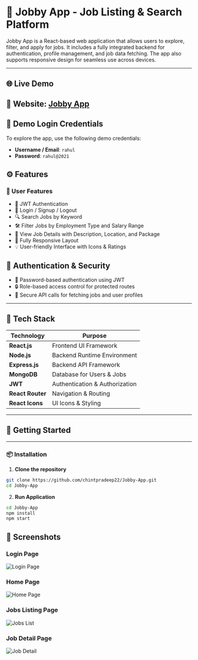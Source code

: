 # 💼 Jobby App - Job Listing & Search Platform

Jobby App is a React-based web application that allows users to explore, filter, and apply for jobs. It includes a fully integrated backend for authentication, profile management, and job data fetching. The app also supports responsive design for seamless use across devices.  

---

## 🌐 Live Demo

🔗 **Website**: [Jobby App](https://pradeep22jobapp.ccbp.tech/)
---

## 🔑 Demo Login Credentials  

To explore the app, use the following demo credentials:  

- **Username / Email**: `rahul`  
- **Password**: `rahul@2021`
  
## ⚙️ Features

### 👥 User Features
- 🔐 JWT Authentication
- 📝 Login / Signup / Logout
- 🔍 Search Jobs by Keyword
- 🛠️ Filter Jobs by Employment Type and Salary Range
- 📄 View Job Details with Description, Location, and Package
- 📱 Fully Responsive Layout
- 💡 User-friendly Interface with Icons & Ratings

## 🔐 Authentication & Security

- 🔑 Password-based authentication using JWT
- 🔒 Role-based access control for protected routes
- 🧪 Secure API calls for fetching jobs and user profiles

---

## 🧰 Tech Stack

| Technology       | Purpose                        |
|------------------|--------------------------------|
| **React.js**     | Frontend UI Framework          |
| **Node.js**      | Backend Runtime Environment    |
| **Express.js**   | Backend API Framework          |
| **MongoDB**      | Database for Users & Jobs      |
| **JWT**          | Authentication & Authorization |
| **React Router** | Navigation & Routing           |
| **React Icons**  | UI Icons & Styling             |

---

## 🚀 Getting Started

---

### 📦 Installation

1. **Clone the repository**
```bash
git clone https://github.com/chintpradeep22/Jobby-App.git
cd Jobby-App
```
2. **Run Application**
```bash
cd Jobby-App
npm install
npm start
```
## 📱 Screenshots

### Login Page
![Login Page](https://res.cloudinary.com/de3tdd3db/image/upload/v1757253874/Screenshot_2025-09-07_193303_gff5rs.png)

### Home Page
![Home Page](https://res.cloudinary.com/de3tdd3db/image/upload/v1757253874/Screenshot_2025-09-07_193254_hxu07c.png)

### Jobs Listing Page
![Jobs List](https://res.cloudinary.com/de3tdd3db/image/upload/v1757253873/Screenshot_2025-09-07_193227_sh8tjl.png)

### Job Detail Page
![Job Detail](https://res.cloudinary.com/de3tdd3db/image/upload/v1757253874/Screenshot_2025-09-07_193242_fyrz39.png)

